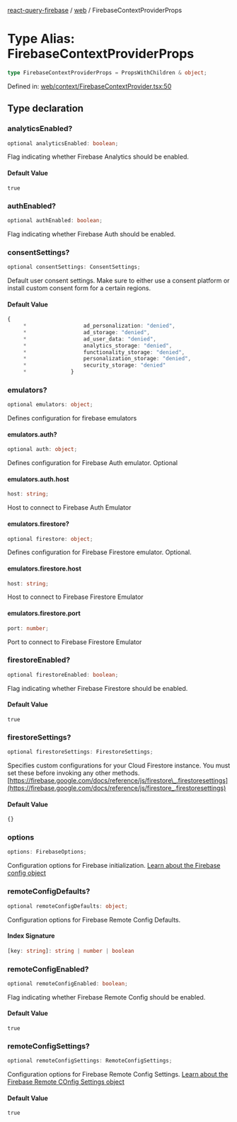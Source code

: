 [react-query-firebase](../../modules.md) / [web](../index.md) / FirebaseContextProviderProps

# Type Alias: FirebaseContextProviderProps

```ts
type FirebaseContextProviderProps = PropsWithChildren & object;
```

Defined in: [web/context/FirebaseContextProvider.tsx:50](https://github.com/vpishuk/react-query-firebase/blob/09a15a5d938c4bdaa4fd86491bcf8ea41c16371f/web/context/FirebaseContextProvider.tsx#L50)

## Type declaration

### analyticsEnabled?

```ts
optional analyticsEnabled: boolean;
```

Flag indicating whether Firebase Analytics should be enabled.

#### Default Value

`true`

### authEnabled?

```ts
optional authEnabled: boolean;
```

Flag indicating whether Firebase Auth should be enabled.

### consentSettings?

```ts
optional consentSettings: ConsentSettings;
```

Default user consent settings. Make sure to either use a consent platform or install custom consent form for a certain regions.

#### Default Value

```ts
{
     *                  ad_personalization: "denied",
     *                  ad_storage: "denied",
     *                  ad_user_data: "denied",
     *                  analytics_storage: "denied",
     *                  functionality_storage: "denied",
     *                  personalization_storage: "denied",
     *                  security_storage: "denied"
     *              }
```

### emulators?

```ts
optional emulators: object;
```

Defines configuration for firebase emulators

#### emulators.auth?

```ts
optional auth: object;
```

Defines configuration for Firebase Auth emulator. Optional

#### emulators.auth.host

```ts
host: string;
```

Host to connect to Firebase Auth Emulator

#### emulators.firestore?

```ts
optional firestore: object;
```

Defines configuration for Firebase Firestore emulator. Optional.

#### emulators.firestore.host

```ts
host: string;
```

Host to connect to Firebase Firestore Emulator

#### emulators.firestore.port

```ts
port: number;
```

Port to connect to Firebase Firestore Emulator

### firestoreEnabled?

```ts
optional firestoreEnabled: boolean;
```

Flag indicating whether Firebase Firestore should be enabled.

#### Default Value

`true`

### firestoreSettings?

```ts
optional firestoreSettings: FirestoreSettings;
```

Specifies custom configurations for your Cloud Firestore instance.
You must set these before invoking any other methods.
[https://firebase.google.com/docs/reference/js/firestore\_.firestoresettings](https://firebase.google.com/docs/reference/js/firestore_.firestoresettings)

#### Default Value

```ts
{}
```

### options

```ts
options: FirebaseOptions;
```

Configuration options for Firebase initialization. [Learn about the Firebase config object](https://firebase.google.com/docs/web/setup#config-object)

### remoteConfigDefaults?

```ts
optional remoteConfigDefaults: object;
```

Configuration options for Firebase Remote Config Defaults.

#### Index Signature

```ts
[key: string]: string | number | boolean
```

### remoteConfigEnabled?

```ts
optional remoteConfigEnabled: boolean;
```

Flag indicating whether Firebase Remote Config should be enabled.

#### Default Value

`true`

### remoteConfigSettings?

```ts
optional remoteConfigSettings: RemoteConfigSettings;
```

Configuration options for Firebase Remote Config Settings. [Learn about the Firebase Remote COnfig Settings object](https://firebase.google.com/docs/reference/js/remote-config.remoteconfigsettings)

#### Default Value

`true`
